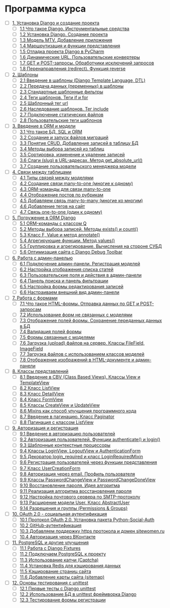 # Программа курса
- [ ] [1. Установка Django и создание проекта](https://github.com/tskdvraz0r/education/tree/main/stepik/sergey_balakirev/good_good_python/04_course_django/module/module_01)
    - [ ] [1.1 Что такое Django. Инструментальные средства](https://github.com/tskdvraz0r/education/tree/main/stepik/sergey_balakirev/good_good_python/04_course_django/module/module_01/lesson_01)
    - [ ] [1.2 Установка Django. Создание проекта](https://github.com/tskdvraz0r/education/tree/main/stepik/sergey_balakirev/good_good_python/04_course_django/module/module_01/lesson_02)
    - [ ] [1.3 Модель MTV. Добавление приложения](https://github.com/tskdvraz0r/education/tree/main/stepik/sergey_balakirev/good_good_python/04_course_django/module/module_01/lesson_03)
    - [ ] [1.4 Маршрутизация и функции представления](https://github.com/tskdvraz0r/education/tree/main/stepik/sergey_balakirev/good_good_python/04_course_django/module/module_01/lesson_04)
    - [ ] [1.5 Отладка проекта Django в PyCharm](https://github.com/tskdvraz0r/education/tree/main/stepik/sergey_balakirev/good_good_python/04_course_django/module/module_01/lesson_05)
    - [ ] [1.6 Динамические URL. Пользовательские конвертеры](https://github.com/tskdvraz0r/education/tree/main/stepik/sergey_balakirev/good_good_python/04_course_django/module/module_01/lesson_06)
    - [ ] [1.7 GET и POST-запросы. Обработчики исключений запросов](https://github.com/tskdvraz0r/education/tree/main/stepik/sergey_balakirev/good_good_python/04_course_django/module/module_01/lesson_07)
    - [ ] [1.8 Перенаправления (redirect). Функция reverse](https://github.com/tskdvraz0r/education/tree/main/stepik/sergey_balakirev/good_good_python/04_course_django/module/module_01/lesson_08)

- [ ] [2. Шаблоны](https://github.com/tskdvraz0r/education/tree/main/stepik/sergey_balakirev/good_good_python/04_course_django/module/module_02)
    - [ ] [2.1 Введение в шаблоны (Django Template Language, DTL)](https://github.com/tskdvraz0r/education/tree/main/stepik/sergey_balakirev/good_good_python/04_course_django/module/module_02/lesson_01)
    - [ ] [2.2 Передача данных (переменных) в шаблоны](https://github.com/tskdvraz0r/education/tree/main/stepik/sergey_balakirev/good_good_python/04_course_django/module/module_02/lesson_02)
    - [ ] [2.3 Стандартные шаблонные фильтры](https://github.com/tskdvraz0r/education/tree/main/stepik/sergey_balakirev/good_good_python/04_course_django/module/module_02/lesson_03)
    - [ ] [2.4 Теги шаблонов. Теги if и for](https://github.com/tskdvraz0r/education/tree/main/stepik/sergey_balakirev/good_good_python/04_course_django/module/module_02/lesson_04)
    - [ ] [2.5 Шаблонный тег url](https://github.com/tskdvraz0r/education/tree/main/stepik/sergey_balakirev/good_good_python/04_course_django/module/module_02/lesson_05)
    - [ ] [2.6 Наследование шаблонов. Тег include](https://github.com/tskdvraz0r/education/tree/main/stepik/sergey_balakirev/good_good_python/04_course_django/module/module_02/lesson_06)
    - [ ] [2.7 Подключение статических файлов](https://github.com/tskdvraz0r/education/tree/main/stepik/sergey_balakirev/good_good_python/04_course_django/module/module_02/lesson_07)
    - [ ] [2.8 Пользовательские теги шаблонов](https://github.com/tskdvraz0r/education/tree/main/stepik/sergey_balakirev/good_good_python/04_course_django/module/module_02/lesson_08)

- [ ] [3. Введение в ORM и модели](https://github.com/tskdvraz0r/education/tree/main/stepik/sergey_balakirev/good_good_python/04_course_django/module/module_03)
    - [ ] [3.1 Что такое БД, SQL и ORM](https://github.com/tskdvraz0r/education/tree/main/stepik/sergey_balakirev/good_good_python/04_course_django/module/module_03/lesson_01)
    - [ ] [3.2 Создание и запуск файлов миграций](https://github.com/tskdvraz0r/education/tree/main/stepik/sergey_balakirev/good_good_python/04_course_django/module/module_03/lesson_02)
    - [ ] [3.3 Понятие CRUD. Добавление записей в таблицу БД](https://github.com/tskdvraz0r/education/tree/main/stepik/sergey_balakirev/good_good_python/04_course_django/module/module_03/lesson_03)
    - [ ] [3.4 Методы выбора записей из таблиц](https://github.com/tskdvraz0r/education/tree/main/stepik/sergey_balakirev/good_good_python/04_course_django/module/module_03/lesson_04)
    - [ ] [3.5 Сортировка, изменение и удаление записей](https://github.com/tskdvraz0r/education/tree/main/stepik/sergey_balakirev/good_good_python/04_course_django/module/module_03/lesson_05)
    - [ ] [3.6 Слаги (slug) в URL-адресах. Метод get_absolute_url()](https://github.com/tskdvraz0r/education/tree/main/stepik/sergey_balakirev/good_good_python/04_course_django/module/module_03/lesson_06)
    - [ ] [3.7 Создание пользовательского менеджера модели](https://github.com/tskdvraz0r/education/tree/main/stepik/sergey_balakirev/good_good_python/04_course_django/module/module_03/lesson_07)

- [ ] [4. Связи между таблицами](https://github.com/tskdvraz0r/education/tree/main/stepik/sergey_balakirev/good_good_python/04_course_django/module/module_04)
    - [ ] [4.1 Типы связей между моделями](https://github.com/tskdvraz0r/education/tree/main/stepik/sergey_balakirev/good_good_python/04_course_django/module/module_04/lesson_01)
    - [ ] [4.2 Создание связи many-to-one (многие к одному)](https://github.com/tskdvraz0r/education/tree/main/stepik/sergey_balakirev/good_good_python/04_course_django/module/module_04/lesson_02)
    - [ ] [4.3 ORM-команды для связи many-to-one](https://github.com/tskdvraz0r/education/tree/main/stepik/sergey_balakirev/good_good_python/04_course_django/module/module_04/lesson_03)
    - [ ] [4.4 Отображение постов по рубрикам](https://github.com/tskdvraz0r/education/tree/main/stepik/sergey_balakirev/good_good_python/04_course_django/module/module_04/lesson_04)
    - [ ] [4.5 Добавляем связь many-to-many (многие ко многим)](https://github.com/tskdvraz0r/education/tree/main/stepik/sergey_balakirev/good_good_python/04_course_django/module/module_04/lesson_05)
    - [ ] [4.6 Добавление тегов на сайт](https://github.com/tskdvraz0r/education/tree/main/stepik/sergey_balakirev/good_good_python/04_course_django/module/module_04/lesson_06)
    - [ ] [4.7 Связь one-to-one (один к одному)](https://github.com/tskdvraz0r/education/tree/main/stepik/sergey_balakirev/good_good_python/04_course_django/module/module_04/lesson_07)

- [ ] [5. Погружение в ORM Django](https://github.com/tskdvraz0r/education/tree/main/stepik/sergey_balakirev/good_good_python/04_course_django/module/module_05)
    - [ ] [5.1 ORM-команды с классом Q](https://github.com/tskdvraz0r/education/tree/main/stepik/sergey_balakirev/good_good_python/04_course_django/module/module_05/lesson_01)
    - [ ] [5.2 Методы выбора записей. Методы exists() и count()](https://github.com/tskdvraz0r/education/tree/main/stepik/sergey_balakirev/good_good_python/04_course_django/module/module_05/lesson_02)
    - [ ] [5.3 Класс F, Value и метод annotate()](https://github.com/tskdvraz0r/education/tree/main/stepik/sergey_balakirev/good_good_python/04_course_django/module/module_05/lesson_03)
    - [ ] [5.4 Агрегирующие функции. Метод values()](https://github.com/tskdvraz0r/education/tree/main/stepik/sergey_balakirev/good_good_python/04_course_django/module/module_05/lesson_04)
    - [ ] [5.5 Группировка и агрегирование. Вычисления на стороне СУБД](https://github.com/tskdvraz0r/education/tree/main/stepik/sergey_balakirev/good_good_python/04_course_django/module/module_05/lesson_05)
    - [ ] [5.6 Оптимизация сайта с Django Debug Toolbar](https://github.com/tskdvraz0r/education/tree/main/stepik/sergey_balakirev/good_good_python/04_course_django/module/module_05/lesson_06)

- [ ] [6. Работа с админ-панелью](https://github.com/tskdvraz0r/education/tree/main/stepik/sergey_balakirev/good_good_python/04_course_django/module/module_06)
    - [ ] [6.1 Подключение админ-панели. Регистрация моделей](https://github.com/tskdvraz0r/education/tree/main/stepik/sergey_balakirev/good_good_python/04_course_django/module/module_06/lesson_01)
    - [ ] [6.2 Настройка отображения списка статей](https://github.com/tskdvraz0r/education/tree/main/stepik/sergey_balakirev/good_good_python/04_course_django/module/module_06/lesson_02)
    - [ ] [6.3 Пользовательские поля и действия в админ-панели](https://github.com/tskdvraz0r/education/tree/main/stepik/sergey_balakirev/good_good_python/04_course_django/module/module_06/lesson_03)
    - [ ] [6.4 Панель поиска и панель фильтрации](https://github.com/tskdvraz0r/education/tree/main/stepik/sergey_balakirev/good_good_python/04_course_django/module/module_06/lesson_04)
    - [ ] [6.5 Настройка формы редактирования записей](https://github.com/tskdvraz0r/education/tree/main/stepik/sergey_balakirev/good_good_python/04_course_django/module/module_06/lesson_05)
    - [ ] [6.6 Настраиваем внешний вид админ-панели](https://github.com/tskdvraz0r/education/tree/main/stepik/sergey_balakirev/good_good_python/04_course_django/module/module_06/lesson_06)

- [ ] [7. Работа с формами](https://github.com/tskdvraz0r/education/tree/main/stepik/sergey_balakirev/good_good_python/04_course_django/module/module_07)
    - [ ] [7.1 Что такое HTML-формы. Отправка данных по GET и POST-запросам](https://github.com/tskdvraz0r/education/tree/main/stepik/sergey_balakirev/good_good_python/04_course_django/module/module_07/lesson_01)
    - [ ] [7.2 Использование форм не связанных с моделями](https://github.com/tskdvraz0r/education/tree/main/stepik/sergey_balakirev/good_good_python/04_course_django/module/module_07/lesson_02)
    - [ ] [7.3 Отображение полей формы. Сохранение переданных данных в БД](https://github.com/tskdvraz0r/education/tree/main/stepik/sergey_balakirev/good_good_python/04_course_django/module/module_07/lesson_03)
    - [ ] [7.4 Валидация полей формы](https://github.com/tskdvraz0r/education/tree/main/stepik/sergey_balakirev/good_good_python/04_course_django/module/module_07/lesson_04)
    - [ ] [7.5 Формы связанные с моделями](https://github.com/tskdvraz0r/education/tree/main/stepik/sergey_balakirev/good_good_python/04_course_django/module/module_07/lesson_05)
    - [ ] [7.6 Загрузка (upload) файлов на сервер. Классы FileField, ImageField](https://github.com/tskdvraz0r/education/tree/main/stepik/sergey_balakirev/good_good_python/04_course_django/module/module_07/lesson_06)
    - [ ] [7.7 Загрузка файлов с использованием классов моделей](https://github.com/tskdvraz0r/education/tree/main/stepik/sergey_balakirev/good_good_python/04_course_django/module/module_07/lesson_07)
    - [ ] [7.8 Отображение изображений в HTML-документе и админ-панели](https://github.com/tskdvraz0r/education/tree/main/stepik/sergey_balakirev/good_good_python/04_course_django/module/module_07/lesson_08)

- [ ] [8. Классы представлений](https://github.com/tskdvraz0r/education/tree/main/stepik/sergey_balakirev/good_good_python/04_course_django/module/module_08)
    - [ ] [8.1 Введение в CBV (Class Based Views). Классы View и TemplateView](https://github.com/tskdvraz0r/education/tree/main/stepik/sergey_balakirev/good_good_python/04_course_django/module/module_08/lesson_01)
    - [ ] [8.2 Класс ListView](https://github.com/tskdvraz0r/education/tree/main/stepik/sergey_balakirev/good_good_python/04_course_django/module/module_08/lesson_02)
    - [ ] [8.3 Класс DetailView](https://github.com/tskdvraz0r/education/tree/main/stepik/sergey_balakirev/good_good_python/04_course_django/module/module_08/lesson_03)
    - [ ] [8.4 Класс FormView](https://github.com/tskdvraz0r/education/tree/main/stepik/sergey_balakirev/good_good_python/04_course_django/module/module_08/lesson_04)
    - [ ] [8.5 Классы CreateView и UpdateView](https://github.com/tskdvraz0r/education/tree/main/stepik/sergey_balakirev/good_good_python/04_course_django/module/module_08/lesson_05)
    - [ ] [8.6 Mixins как способ улучшения программного кода](https://github.com/tskdvraz0r/education/tree/main/stepik/sergey_balakirev/good_good_python/04_course_django/module/module_08/lesson_06)
    - [ ] [8.7 Введение в пагинацию. Класс Paginator](https://github.com/tskdvraz0r/education/tree/main/stepik/sergey_balakirev/good_good_python/04_course_django/module/module_08/lesson_07)
    - [ ] [8.8 Пагинация с классом ListView](https://github.com/tskdvraz0r/education/tree/main/stepik/sergey_balakirev/good_good_python/04_course_django/module/module_08/lesson_08)

- [ ] [9. Авторизация и регистрация](https://github.com/tskdvraz0r/education/tree/main/stepik/sergey_balakirev/good_good_python/04_course_django/module/module_09)
    - [ ] [9.1 Введение в авторизацию пользователей](https://github.com/tskdvraz0r/education/tree/main/stepik/sergey_balakirev/good_good_python/04_course_django/module/module_09/lesson_01)
    - [ ] [9.2 Авторизация пользователей. Функции authenticate() и login()](https://github.com/tskdvraz0r/education/tree/main/stepik/sergey_balakirev/good_good_python/04_course_django/module/module_09/lesson_02)
    - [ ] [9.3 Шаблонные контекстные процессоры](https://github.com/tskdvraz0r/education/tree/main/stepik/sergey_balakirev/good_good_python/04_course_django/module/module_09/lesson_03)
    - [ ] [9.4 Классы LoginView, LogoutView и AuthenticationForm](https://github.com/tskdvraz0r/education/tree/main/stepik/sergey_balakirev/good_good_python/04_course_django/module/module_09/lesson_04)
    - [ ] [9.5 Декоратор login_required и класс LoginRequiredMixin](https://github.com/tskdvraz0r/education/tree/main/stepik/sergey_balakirev/good_good_python/04_course_django/module/module_09/lesson_05)
    - [ ] [9.6 Регистрация пользователей через функции представления](https://github.com/tskdvraz0r/education/tree/main/stepik/sergey_balakirev/good_good_python/04_course_django/module/module_09/lesson_06)
    - [ ] [9.7 Класс UserCreationForm](https://github.com/tskdvraz0r/education/tree/main/stepik/sergey_balakirev/good_good_python/04_course_django/module/module_09/lesson_07)
    - [ ] [9.8 Авторизация через email. Профиль пользователя](https://github.com/tskdvraz0r/education/tree/main/stepik/sergey_balakirev/good_good_python/04_course_django/module/module_09/lesson_08)
    - [ ] [9.9 Классы PasswordChangeView и PasswordChangeDoneView](https://github.com/tskdvraz0r/education/tree/main/stepik/sergey_balakirev/good_good_python/04_course_django/module/module_09/lesson_09)
    - [ ] [9.10 Восстановление пароля. Идея алгоритма](https://github.com/tskdvraz0r/education/tree/main/stepik/sergey_balakirev/good_good_python/04_course_django/module/module_09/lesson_10)
    - [ ] [9.11 Реализация алгоритма восстановления пароля](https://github.com/tskdvraz0r/education/tree/main/stepik/sergey_balakirev/good_good_python/04_course_django/module/module_09/lesson_11)
    - [ ] [9.12 Настройка почтового сервера по SMTP-протоколу](https://github.com/tskdvraz0r/education/tree/main/stepik/sergey_balakirev/good_good_python/04_course_django/module/module_09/lesson_12)
    - [ ] [9.13 Расширение модели User. Класс AbstractUser](https://github.com/tskdvraz0r/education/tree/main/stepik/sergey_balakirev/good_good_python/04_course_django/module/module_09/lesson_13)
    - [ ] [9.14 Разрешения и группы (Permissions & Groups)](https://github.com/tskdvraz0r/education/tree/main/stepik/sergey_balakirev/good_good_python/04_course_django/module/module_09/lesson_14)

- [ ] [10. OAuth 2.0 - социальная аутентификация](https://github.com/tskdvraz0r/education/tree/main/stepik/sergey_balakirev/good_good_python/04_course_django/module/module_10)
    - [ ] [10.1 Протокол OAuth 2.0. Установка пакета Python-Social-Auth](https://github.com/tskdvraz0r/education/tree/main/stepik/sergey_balakirev/good_good_python/04_course_django/module/module_10/lesson_01)
    - [ ] [10.2 GitHub-аутентификация](https://github.com/tskdvraz0r/education/tree/main/stepik/sergey_balakirev/good_good_python/04_course_django/module/module_10/lesson_02)
    - [ ] [10.3 Добавляем поддержку https протокола и домен sitewomen.ru](https://github.com/tskdvraz0r/education/tree/main/stepik/sergey_balakirev/good_good_python/04_course_django/module/module_10/lesson_03)
    - [ ] [10.4 Авторизация через ВКонтакте](https://github.com/tskdvraz0r/education/tree/main/stepik/sergey_balakirev/good_good_python/04_course_django/module/module_10/lesson_04)

- [ ] [11. PostgreSQL и другие улучшения](https://github.com/tskdvraz0r/education/tree/main/stepik/sergey_balakirev/good_good_python/04_course_django/module/module_11)
    - [ ] [11.1 Работа с Django Fixtures](https://github.com/tskdvraz0r/education/tree/main/stepik/sergey_balakirev/good_good_python/04_course_django/module/module_11/lesson_01)
    - [ ] [11.2 Подключаем PostgreSQL к проекту](https://github.com/tskdvraz0r/education/tree/main/stepik/sergey_balakirev/good_good_python/04_course_django/module/module_11/lesson_02)
    - [ ] [11.3 Использование капчи (Captcha)](https://github.com/tskdvraz0r/education/tree/main/stepik/sergey_balakirev/good_good_python/04_course_django/module/module_11/lesson_03)
    - [ ] [11.4 Установка Redis для кэширования данных](https://github.com/tskdvraz0r/education/tree/main/stepik/sergey_balakirev/good_good_python/04_course_django/module/module_11/lesson_04)
    - [ ] [11.5 Кэширование страниц сайта](https://github.com/tskdvraz0r/education/tree/main/stepik/sergey_balakirev/good_good_python/04_course_django/module/module_11/lesson_05)
    - [ ] [11.6 Добавление карты сайта (sitemap)](https://github.com/tskdvraz0r/education/tree/main/stepik/sergey_balakirev/good_good_python/04_course_django/module/module_11/lesson_06)

- [ ] [12. Основы тестирования с unittest](https://github.com/tskdvraz0r/education/tree/main/stepik/sergey_balakirev/good_good_python/04_course_django/module/module_12)
    - [ ] [12.1 Первые тесты с Django unittest](https://github.com/tskdvraz0r/education/tree/main/stepik/sergey_balakirev/good_good_python/04_course_django/module/module_12/lesson_01)
    - [ ] [12.2 Использование БД в unittest фреймворка Django](https://github.com/tskdvraz0r/education/tree/main/stepik/sergey_balakirev/good_good_python/04_course_django/module/module_12/lesson_02)
    - [ ] [12.3 Тестирование формы регистрации](https://github.com/tskdvraz0r/education/tree/main/stepik/sergey_balakirev/good_good_python/04_course_django/module/module_12/lesson_03)